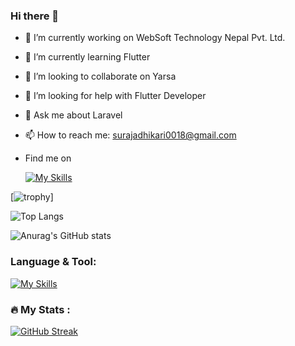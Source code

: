 ### Hi there 👋

<!--
**Suraja18/Suraja18** is a ✨ _special_ ✨ repository because its `README.md` (this file) appears on your GitHub profile.

Here are some ideas to get you started:
-->

- 🔭 I’m currently working on WebSoft Technology Nepal Pvt. Ltd.
- 🌱 I’m currently learning Flutter
- 👯 I’m looking to collaborate on Yarsa
- 🤔 I’m looking for help with Flutter Developer
- 💬 Ask me about Laravel 
- 📫 How to reach me: surajadhikari0018@gmail.com

- Find me on

    [![My Skills](https://skillicons.dev/icons?i=instagram)](https://www.instagram.com/surajadhikari_18/)


[![trophy](https://github-profile-trophy.vercel.app/?username=suraja18&theme=onedark)]


![Top Langs](https://github-readme-stats.vercel.app/api/top-langs/?username=suraja18&theme=merko&hide_progress=true)

  ![Anurag's GitHub stats](https://github-readme-stats.vercel.app/api?username=suraja18&theme=merko&show_icons=true)


### Language & Tool:  

[![My Skills](https://skillicons.dev/icons?i=laravel,html,css,bootstrap,js,jquery,c,cs,cpp,java,dotnet,php,git,github,linux,mysql,vscode,flutter,python,react)]()
<!---
prabeshtiwari1414/prabeshtiwari1414 is a ✨ special ✨ repository because its `README.md` (this file) appears on your GitHub profile.
You can click the Preview link to take a look at your changes.
--->
### :fire: My Stats :
[![GitHub Streak](https://streak-stats.demolab.com/?user=suraja18&theme=merko)](https://git.io/streak-stats)
  

